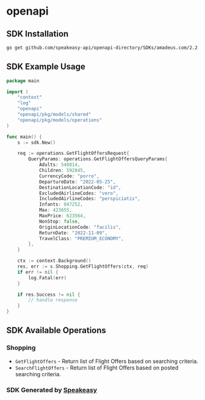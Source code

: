 # openapi

<!-- Start SDK Installation -->
## SDK Installation

```bash
go get github.com/speakeasy-api/openapi-directory/SDKs/amadeus.com/2.2.0/go
```
<!-- End SDK Installation -->

## SDK Example Usage
<!-- Start SDK Example Usage -->
```go
package main

import (
    "context"
    "log"
    "openapi"
    "openapi/pkg/models/shared"
    "openapi/pkg/models/operations"
)

func main() {
    s := sdk.New()

    req := operations.GetFlightOffersRequest{
        QueryParams: operations.GetFlightOffersQueryParams{
            Adults: 548814,
            Children: 592845,
            CurrencyCode: "porro",
            DepartureDate: "2022-05-25",
            DestinationLocationCode: "id",
            ExcludedAirlineCodes: "vero",
            IncludedAirlineCodes: "perspiciatis",
            Infants: 847252,
            Max: 423655,
            MaxPrice: 623564,
            NonStop: false,
            OriginLocationCode: "facilis",
            ReturnDate: "2022-11-09",
            TravelClass: "PREMIUM_ECONOMY",
        },
    }

    ctx := context.Background()
    res, err := s.Shopping.GetFlightOffers(ctx, req)
    if err != nil {
        log.Fatal(err)
    }

    if res.Success != nil {
        // handle response
    }
}
```
<!-- End SDK Example Usage -->

<!-- Start SDK Available Operations -->
## SDK Available Operations


### Shopping

* `GetFlightOffers` - Return list of Flight Offers based on searching criteria.
* `SearchFlightOffers` - Return list of Flight Offers based on posted searching criteria.
<!-- End SDK Available Operations -->

### SDK Generated by [Speakeasy](https://docs.speakeasyapi.dev/docs/using-speakeasy/client-sdks)
